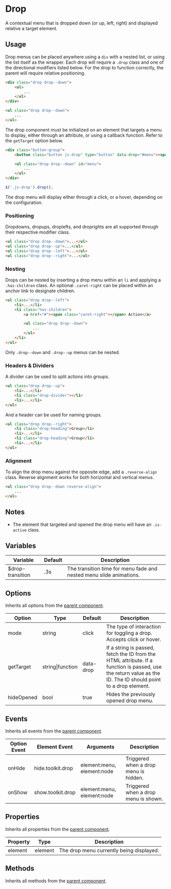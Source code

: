 # Drop #

A contextual menu that is dropped down (or up, left, right) and displayed relative a target element.

## Usage ##

Drop menus can be placed anywhere using a `div` with a nested list, or using the list itself as the wrapper.
Each drop will require a `.drop` class and one of the directional modifiers listed below.
For the drop to function correctly, the parent will require relative positioning.

```html
<div class="drop drop--down">
    <ul>
        ...
    </ul>
</div>

<ul class="drop drop--down">
    ...
</ul>
```

The drop component must be initialized on an element that targets a menu to display, either through
an attribute, or using a callback function. Refer to the `getTarget` option below.

```html
<div class="button-group">
    <button class="button js-drop" type="button" data-drop="#menu"><span class="caret-down"></span></button>

    <ul class="drop drop--down" id="menu">
        ...
    </ul>
</div>
```

```javascript
$('.js-drop').drop();
```

The drop menu will display either through a click, or a hover, depending on the configuration.

### Positioning ###

Dropdowns, dropups, droplefts, and droprights are all supported through their respective modifier class.

```html
<ul class="drop drop--down">...</ul>
<ul class="drop drop--up">...</ul>
<ul class="drop drop--left">...</ul>
<ul class="drop drop--right">...</ul>
```

### Nesting ###

Drops can be nested by inserting a drop menu within an `li` and applying a `.has-children` class.
An optional `.caret-right` can be placed within an anchor link to designate children.

```html
<ul class="drop drop--left">
    <li>...</li>
    <li class="has-children">
        <a href="#"><span class="caret-right"></span> Action</a>

        <ul class="drop drop--down">
            ...
        </ul>
    </li>
</ul>
```

<div class="notice is-info">
    Only <code>.drop--down</code> and <code>.drop--up</code> menus can be nested.
</div>

### Headers & Dividers ###

A divider can be used to split actions into groups.

```html
<ul class="drop drop--up">
    <li>...</li>
    <li class="drop-divider"></li>
    <li>...</li>
</ul>
```

And a header can be used for naming groups.

```html
<ul class="drop drop--right">
    <li class="drop-heading">Group</li>
    <li>...</li>
    <li class="drop-heading">Group</li>
    <li>...</li>
</ul>
```

### Alignment ###

To align the drop menu against the opposite edge, add a `.reverse-align` class.
Reverse alignment works for both horizontal and vertical menus.

```html
<ul class="drop drop--down reverse-align">
    ...
</ul>
```

## Notes ##

* The element that targeted and opened the drop menu will have an `.is-active` class.

## Variables ##

<table class="table is-striped data-table">
    <thead>
        <tr>
            <th>Variable</th>
            <th>Default</th>
            <th>Description</th>
        </tr>
    </thead>
    <tbody>
        <tr>
            <td>$drop-transition</td>
            <td>.3s</td>
            <td>The transition time for menu fade and nested menu slide animations.</td>
        </tr>
    </tbody>
</table>

## Options ##

Inherits all options from the [parent component](../development/js.md#options).

<table class="table is-striped data-table">
    <thead>
        <tr>
            <th>Option</th>
            <th>Type</th>
            <th>Default</th>
            <th>Description</th>
        </tr>
    </thead>
    <tbody>
        <tr>
            <td>mode</td>
            <td>string</td>
            <td>click</td>
            <td>
                The type of interaction for toggling a drop.
                Accepts click or hover.
            </td>
        </tr>
        <tr>
            <td>getTarget</td>
            <td>string|function</td>
            <td>data-drop</td>
            <td>
                If a string is passed, fetch the ID from the HTML attribute.
                If a function is passed, use the return value as the ID.
                The ID should point to a drop element.
            </td>
        </tr>
        <tr>
            <td>hideOpened</td>
            <td>bool</td>
            <td>true</td>
            <td>Hides the previously opened drop menu.</td>
        </tr>
    </tbody>
</table>

## Events ##

Inherits all events from the [parent component](../development/js.md#events).

<table class="table is-striped data-table">
    <thead>
        <tr>
            <th>Option Event</th>
            <th>Element Event</td>
            <th>Arguments</th>
            <th>Description</th>
        </tr>
    </thead>
    <tbody>
        <tr>
            <td>onHide</td>
            <td>hide.toolkit.drop</td>
            <td>element:menu, element:node</td>
            <td>Triggered when a drop menu is hidden.</td>
        </tr>
        <tr>
            <td>onShow</td>
            <td>show.toolkit.drop</td>
            <td>element:menu, element:node</td>
            <td>Triggered when a drop menu is shown.</td>
        </tr>
    </tbody>
</table>

## Properties ##

Inherits all properties from the [parent component](../development/js.md#properties).

<table class="table is-striped data-table">
    <thead>
        <tr>
            <th>Property</th>
            <th>Type</th>
            <th>Description</th>
        </tr>
    </thead>
    <tbody>
        <tr>
            <td>element</td>
            <td>element</td>
            <td>The drop menu currently being displayed.</td>
        </tr>
    </tbody>
</table>

## Methods ##

Inherits all methods from the [parent component](../development/js.md#methods).